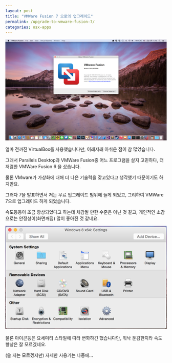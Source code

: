 ```yaml
---
layout: post
title: "VMWare Fusion 7 으로의 업그레이드"
permalink: /upgrade-to-vmware-fusion-7/
categories: osx-apps
---
```

<img src="/images/4ycQTX_ue.png" alt="niceb5y blog" class="w-full">

얼마 전까진 VirtualBox를 사용했습니다만, 이래저래 아쉬운 점이 참 많았습니다.

그래서 Parallels Desktop과 VMWare Fusion중 어느 프로그램을 살지 고민하다, 더 저렴한 VMWare Fusion 6 을 샀습니다.

물론 VMware가 가상화에 대해 더 나은 기술력을 갖고있다고 생각했기 때문이기도 하지만요.

그러다 7을 발표하면서 저는 무료 업그레이드 범위에 들게 되었고, 그리하여 VMWare 7으로 업그레이드 하게 되었습니다.

속도등등이 조금 향상되었다고 하는데 체감될 만한 수준은 아닌 것 같고, 개인적인 소감으로는 안정성이(화면깨짐) 많이 좋아진 것 같네요.

<img src="/images/EJ3m67OOe.png" alt="niceb5y blog" class="w-full">

물론 아이콘등은 요세미티 스타일에 따라 변화하긴 했습니다만, 워낙 둔감한지라 속도 향상은 잘 모르겠네요.

(쓸 지는 모르겠지만) 자세한 사용기는 나중에...
